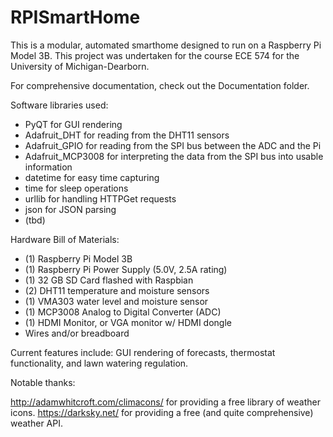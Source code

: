 # RPISmartHome
This is a modular, automated smarthome designed to run on a Raspberry Pi Model 3B. This project was undertaken for the course ECE 574 for the University of Michigan-Dearborn.

For comprehensive documentation, check out the Documentation folder.

Software libraries used:
- PyQT for GUI rendering
- Adafruit_DHT for reading from the DHT11 sensors
- Adafruit_GPIO for reading from the SPI bus between the ADC and the Pi
- Adafruit_MCP3008 for interpreting the data from the SPI bus into usable information
- datetime for easy time capturing
- time for sleep operations
- urllib for handling HTTPGet requests
- json for JSON parsing
- (tbd)

Hardware Bill of Materials:
- (1) Raspberry Pi Model 3B 
- (1) Raspberry Pi Power Supply (5.0V, 2.5A rating)
- (1) 32 GB SD Card flashed with Raspbian
- (2) DHT11 temperature and moisture sensors
- (1) VMA303 water level and moisture sensor
- (1) MCP3008 Analog to Digital Converter (ADC)
- (1) HDMI Monitor, or VGA monitor w/ HDMI dongle
- Wires and/or breadboard

Current features include: GUI rendering of forecasts, thermostat functionality, and lawn watering regulation.

Notable thanks: 

http://adamwhitcroft.com/climacons/ for providing a free library of weather icons.
https://darksky.net/ for providing a free (and quite comprehensive) weather API.
